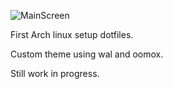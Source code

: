 ![MainScreen](https://i.imgur.com/macLVm9.png)

First Arch linux setup dotfiles.

Custom theme using wal and oomox.

Still work in progress.
